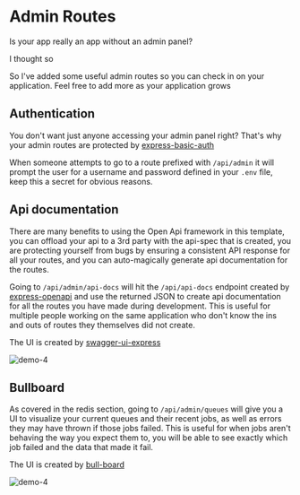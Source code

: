 # Admin Routes

Is your app really an app without an admin panel?

I thought so

So I've added some useful admin routes so you can check in on your application. Feel free to add more as your application grows

## Authentication

You don't want just anyone accessing your admin panel right? That's why your admin routes are protected by [express-basic-auth](https://www.npmjs.com/package/express-basic-auth)

When someone attempts to go to a route prefixed with `/api/admin` it will prompt the user for a username and password defined in your `.env` file, keep this a secret for obvious reasons.

## Api documentation

There are many benefits to using the Open Api framework in this template, you can offload your api to a 3rd party with the api-spec that is created, you are protecting yourself from bugs by ensuring a consistent API response for all your routes, and you can auto-magically generate api documentation for the routes.

Going to `/api/admin/api-docs` will hit the `/api/api-docs` endpoint created by [express-openapi](https://www.npmjs.com/package/express-openapi) and use the returned JSON to create api documentation for all the routes you have made during development. This is useful for multiple people working on the same application who don't know the ins and outs of routes they themselves did not create.

The UI is created by [swagger-ui-express](https://www.npmjs.com/package/swagger-ui-express)

![demo-4](./assets/swagger-ui.png)

## Bullboard

As covered in the redis section, going to `/api/admin/queues` will give you a UI to visualize your current queues and their recent jobs, as well as errors they may have thrown if those jobs failed. This is useful for when jobs aren't behaving the way you expect them to, you will be able to see exactly which job failed and the data that made it fail.

The UI is created by [bull-board](https://github.com/felixmosh/bull-board)

![demo-4](./assets/bullboard.png)

